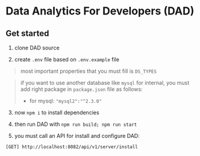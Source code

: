 
# Data Analytics For Developers (DAD)

## Get started

1. clone DAD source

2. create `.env` file based on `.env.example` file

> most important properties that you must fill is `DS_TYPES`

> if you want to use another database like `mysql` for internal, you must add right package in `package.json` file as follows:
> - for mysql: `"mysql2":"^2.3.0"`

3. now `npm i` to install dependencies

4. then run DAD with `npm run build; npm run start`

5. you must call an API for install and configure DAD:

```
[GET] http://localhost:8082/api/v1/server/install
```